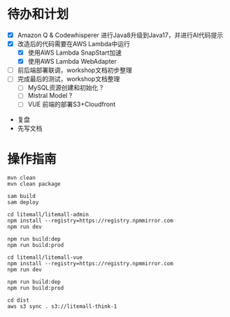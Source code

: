 # 待办和计划

- [x] Amazon Q & Codewhisperer 进行Java8升级到Java17，并进行AI代码提示
- [x] 改造后的代码需要在AWS Lambda中运行
    - [x] 使用AWS Lambda SnapStart加速
    - [x] 使用AWS Lambda WebAdapter
- [ ] 前后端部署联调，workshop文档初步整理
- [ ] 完成最后的测试，workshop文档整理
    - [ ] MySQL资源创建和初始化 ?
    - [ ] Mistral Model ?
    - [ ] VUE 前端的部署S3+Cloudfront
- 复盘
- 先写文档

# 操作指南

```shell
mvn clean
mvn clean package

sam build
sam deploy
```

```shell
cd litemall/litemall-admin
npm install --registry=https://registry.npmmirror.com
npm run dev

npm run build:dep
npm run build:prod
```

```shell
cd litemall/litemall-vue
npm install --registry=https://registry.npmmirror.com
npm run dev

npm run build:dep
npm run build:prod
```

```shell
cd dist
aws s3 sync . s3://litemall-think-1
```